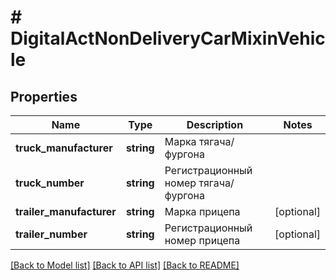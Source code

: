 # # DigitalActNonDeliveryCarMixinVehicle

## Properties

Name | Type | Description | Notes
------------ | ------------- | ------------- | -------------
**truck_manufacturer** | **string** | Марка тягача/фургона |
**truck_number** | **string** | Регистрационный номер тягача/фургона |
**trailer_manufacturer** | **string** | Марка прицепа | [optional]
**trailer_number** | **string** | Регистрационный номер прицепа | [optional]

[[Back to Model list]](../../README.md#models) [[Back to API list]](../../README.md#endpoints) [[Back to README]](../../README.md)
